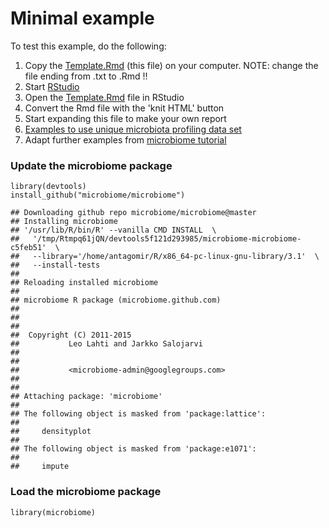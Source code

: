 <!--
  %\VignetteEngine{knitr::rmarkdown}
  %\VignetteIndexEntry{Project Template}
  %\usepackage[utf8]{inputenc}
-->


Minimal example
===============

To test this example, do the following:

1.  Copy the
    [Template.Rmd](https://raw.githubusercontent.com/microbiome/microbiome/master/vignettes/Template.Rmd)
    (this file) on your computer. NOTE: change the file ending from .txt
    to .Rmd !!
2.  Start [RStudio](http://www.rstudio.com/)
3.  Open the
    [Template.Rmd](https://raw.githubusercontent.com/microbiome/microbiome/master/vignettes/Template.Rmd)
    file in RStudio
4.  Convert the Rmd file with the 'knit HTML' button
5.  Start expanding this file to make your own report
6.  [Examples to use unique microbiota profiling data
    set](https://github.com/microbiome/microbiome/blob/master/vignettes/Atlas.Rmd)
7.  Adapt further examples from [microbiome
    tutorial](https://github.com/microbiome/microbiome/blob/master/vignettes/vignette.md)

### Update the microbiome package

    library(devtools)
    install_github("microbiome/microbiome")

    ## Downloading github repo microbiome/microbiome@master
    ## Installing microbiome
    ## '/usr/lib/R/bin/R' --vanilla CMD INSTALL  \
    ##   '/tmp/Rtmpq61jQN/devtools5f121d293985/microbiome-microbiome-c5feb51'  \
    ##   --library='/home/antagomir/R/x86_64-pc-linux-gnu-library/3.1'  \
    ##   --install-tests 
    ## 
    ## Reloading installed microbiome
    ## 
    ## microbiome R package (microbiome.github.com)
    ##           
    ## 
    ## 
    ##  Copyright (C) 2011-2015
    ##           Leo Lahti and Jarkko Salojarvi 
    ## 
    ##         
    ##           <microbiome-admin@googlegroups.com>
    ## 
    ## 
    ## Attaching package: 'microbiome'
    ## 
    ## The following object is masked from 'package:lattice':
    ## 
    ##     densityplot
    ## 
    ## The following object is masked from 'package:e1071':
    ## 
    ##     impute

### Load the microbiome package

    library(microbiome)
